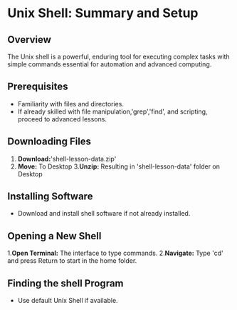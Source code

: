 # Unix Shell: Summary and Setup

## Overview

The Unix shell is a powerful, enduring tool for executing complex tasks with simple commands essential for automation and advanced computing.

## Prerequisites

 - Familiarity with files and directories.
 - If already skilled with file manipulation,'grep','find', and scripting, proceed to advanced lessons.

## Downloading Files

 1. **Download:**'shell-lesson-data.zip'
 2. **Move:** To Desktop
 3.**Unzip:** Resulting in 'shell-lesson-data' folder on Desktop

## Installing Software

 - Download and install shell software if not already installed.

## Opening a New Shell

1.**Open Terminal:** The interface to type commands.
2.**Navigate:** Type 'cd' and press Return to start in the home folder.

## Finding the shell Program

 - Use default Unix Shell if available.
